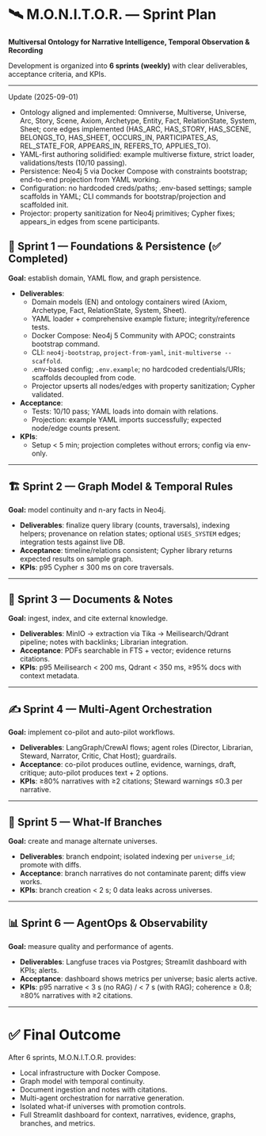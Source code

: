 # 🛰️ M.O.N.I.T.O.R. — Sprint Plan

**Multiversal Ontology for Narrative Intelligence, Temporal Observation & Recording**

Development is organized into **6 sprints (weekly)** with clear deliverables, acceptance criteria, and KPIs.

---

Update (2025-09-01)
- Ontology aligned and implemented: Omniverse, Multiverse, Universe, Arc, Story, Scene, Axiom, Archetype, Entity, Fact, RelationState, System, Sheet; core edges implemented (HAS_ARC, HAS_STORY, HAS_SCENE, BELONGS_TO, HAS_SHEET, OCCURS_IN, PARTICIPATES_AS, REL_STATE_FOR, APPEARS_IN, REFERS_TO, APPLIES_TO).
- YAML-first authoring solidified: example multiverse fixture, strict loader, validations/tests (10/10 passing).
- Persistence: Neo4j 5 via Docker Compose with constraints bootstrap; end-to-end projection from YAML working.
- Configuration: no hardcoded creds/paths; .env-based settings; sample scaffolds in YAML; CLI commands for bootstrap/projection and scaffolded init.
- Projector: property sanitization for Neo4j primitives; Cypher fixes; appears_in edges from scene participants.

## 🏁 Sprint 1 — Foundations & Persistence (✅ Completed)
**Goal:** establish domain, YAML flow, and graph persistence.  

- **Deliverables**:
	- Domain models (EN) and ontology containers wired (Axiom, Archetype, Fact, RelationState, System, Sheet).
	- YAML loader + comprehensive example fixture; integrity/reference tests.
	- Docker Compose: Neo4j 5 Community with APOC; constraints bootstrap command.
	- CLI: `neo4j-bootstrap`, `project-from-yaml`, `init-multiverse --scaffold`.
	- .env-based config; `.env.example`; no hardcoded credentials/URIs; scaffolds decoupled from code.
	- Projector upserts all nodes/edges with property sanitization; Cypher validated.
- **Acceptance**:
	- Tests: 10/10 pass; YAML loads into domain with relations.
	- Projection: example YAML imports successfully; expected node/edge counts present.
- **KPIs**:
	- Setup < 5 min; projection completes without errors; config via env-only.

---

## 🏗️ Sprint 2 — Graph Model & Temporal Rules
**Goal:** model continuity and n-ary facts in Neo4j.  

- **Deliverables**: finalize query library (counts, traversals), indexing helpers; provenance on relation states; optional `USES_SYSTEM` edges; integration tests against live DB.  
- **Acceptance**: timeline/relations consistent; Cypher library returns expected results on sample graph.  
- **KPIs**: p95 Cypher ≤ 300 ms on core traversals.  

---

## 📑 Sprint 3 — Documents & Notes
**Goal:** ingest, index, and cite external knowledge.  

- **Deliverables**: MinIO → extraction via Tika → Meilisearch/Qdrant pipeline; notes with backlinks; Librarian integration.  
- **Acceptance**: PDFs searchable in FTS + vector; evidence returns citations.  
- **KPIs**: p95 Meilisearch < 200 ms, Qdrant < 350 ms, ≥95% docs with context metadata.  

---

## ✍️ Sprint 4 — Multi-Agent Orchestration
**Goal:** implement co-pilot and auto-pilot workflows.  

- **Deliverables**: LangGraph/CrewAI flows; agent roles (Director, Librarian, Steward, Narrator, Critic, Chat Host); guardrails.  
- **Acceptance**: co-pilot produces outline, evidence, warnings, draft, critique; auto-pilot produces text + 2 options.  
- **KPIs**: ≥80% narratives with ≥2 citations; Steward warnings ≤0.3 per narrative.  

---

## 🌿 Sprint 5 — What-If Branches
**Goal:** create and manage alternate universes.  

- **Deliverables**: branch endpoint; isolated indexing per `universe_id`; promote with diffs.  
- **Acceptance**: branch narratives do not contaminate parent; diffs view works.  
- **KPIs**: branch creation < 2 s; 0 data leaks across universes.  

---

## 📊 Sprint 6 — AgentOps & Observability
**Goal:** measure quality and performance of agents.  

- **Deliverables**: Langfuse traces via Postgres; Streamlit dashboard with KPIs; alerts.  
- **Acceptance**: dashboard shows metrics per universe; basic alerts active.  
- **KPIs**: p95 narrative < 3 s (no RAG) / < 7 s (with RAG); coherence ≥ 0.8; ≥80% narratives with ≥2 citations.  

---

# ✅ Final Outcome
After 6 sprints, M.O.N.I.T.O.R. provides:
- Local infrastructure with Docker Compose.  
- Graph model with temporal continuity.  
- Document ingestion and notes with citations.  
- Multi-agent orchestration for narrative generation.  
- Isolated what-if universes with promotion controls.  
- Full Streamlit dashboard for context, narratives, evidence, graphs, branches, and metrics.  
